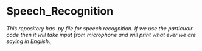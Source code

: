 # Speech_Recognition

###### This repository has .py file for speech recognition. If we use the particualr code then it will take input from microphone and will print what ever we are saying in English.,
